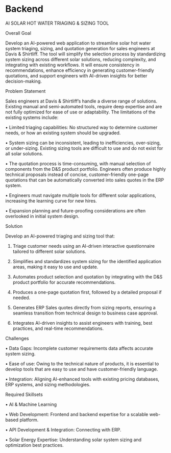 # Backend

AI SOLAR HOT WATER TRIAGING & SIZING TOOL 

 

 Overall Goal 

Develop an AI-powered web application to streamline solar hot water system triaging, sizing, and quotation generation for sales engineers at Davis & Shirtliff. The tool will simplify the selection process by standardizing system sizing across different solar solutions, reducing complexity, and integrating with existing workflows. It will ensure consistency in recommendations, enhance efficiency in generating customer-friendly quotations, and support engineers with AI-driven insights for better decision-making.

 Problem Statement 

Sales engineers at Davis & Shirtliff’s handle a diverse range of solutions. Existing manual and semi-automated tools, require deep expertise and are not fully optimized for ease of use or adaptability. The limitations of the existing systems include:

•	Limited triaging capabilities: No structured way to determine customer needs, or how an existing system should be upgraded.

•	System sizing can be inconsistent, leading to inefficiencies, over-sizing, or under-sizing. Existing sizing tools are difficult to use and do not exist for all solar solutions.

•	The quotation process is time-consuming, with manual selection of components from the D&S product portfolio. Engineers often produce highly technical proposals instead of concise, customer-friendly one-page quotations that can be automatically converted into sales quotes in the ERP system.

•	Engineers must navigate multiple tools for different solar applications, increasing the learning curve for new hires.

•	Expansion planning and future-proofing considerations are often overlooked in initial system design.

 

 Solution 

Develop an AI-powered triaging and sizing tool that:

1.	Triage customer needs using an AI-driven interactive questionnaire tailored to different solar solutions.

2.	Simplifies and standardizes system sizing for the identified application areas, making it easy to use and update.

3.	Automates product selection and quotation by integrating with the D&S product portfolio for accurate recommendations.

4.	Produces a one-page quotation first, followed by a detailed proposal if needed.

5.	Generates ERP Sales quotes directly from sizing reports, ensuring a seamless transition from technical design to business case approval.

6.	Integrates AI-driven insights to assist engineers with training, best practices, and real-time recommendations.

 

 Challenges 

•	Data Gaps: Incomplete customer requirements data affects accurate system sizing.

•	Ease of use: Owing to the technical nature of products, it is essential to develop tools that are easy to use and have customer-friendly language. 

•	Integration: Aligning AI-enhanced tools with existing pricing databases, ERP systems, and sizing methodologies.

 

 Required Skillsets 

•	AI & Machine Learning

•	Web Development: Frontend and backend expertise for a scalable web-based platform.

•	API Development & Integration: Connecting with ERP.

•	Solar Energy Expertise: Understanding solar system sizing and optimization best practices.

